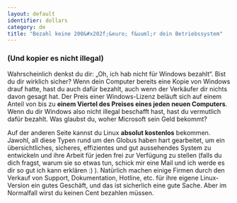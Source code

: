 ```yaml
---
layout: default
identifier: dollars
category: de
title: "Bezahl keine 200&#x202f;&euro; f&uuml;r dein Betriebssystem"
---
```


<h3>(Und kopier es nicht illegal)</h3>

Wahrscheinlich denkst du dir: „Oh, ich hab nicht f&uuml;r Windows bezahlt“. Bist du dir wirklich sicher? Wenn dein Computer bereits eine Kopie von Windows drauf hatte, hast du auch daf&uuml;r bezahlt, auch wenn der Verk&auml;ufer dir nichts davon gesagt hat. Der Preis einer Windows-Lizenz bel&auml;uft sich auf einem Anteil von bis zu <b>einem Viertel des Preises eines jeden neuen Computers</b>. Wenn du dir Windows also nicht illegal beschafft hast, hast du vermutlich daf&uuml;r bezahlt. Was glaubst du, woher Microsoft sein Geld bekommt?

Auf der anderen Seite kannst du Linux <b>absolut kostenlos</b> bekommen. Jawohl, all diese Typen rund um den Globus haben hart gearbeitet, um ein &uuml;bersichtliches, sicheres, effizientes und gut aussehendes System zu entwickeln und ihre Arbeit f&uuml;r jeden frei zur Verf&uuml;gung zu stellen (falls du dich fragst, warum sie so etwas tun, schick mir eine Mail und ich werde es dir so gut ich kann erkl&auml;ren :) ). Nat&uuml;rlich machen einige Firmen durch den Verkauf von Support, Dokumentation, Hotline, etc. f&uuml;r ihre eigene Linux-Version ein gutes Gesch&auml;ft, und das ist sicherlich eine gute Sache. Aber im Normalfall wirst du keinen Cent bezahlen m&uuml;ssen.




